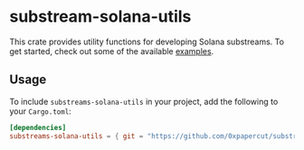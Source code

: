 # substream-solana-utils

This crate provides utility functions for developing Solana substreams. To get started, check out some of the available [examples](./examples/).

## Usage
To include `substreams-solana-utils` in your project, add the following to your `Cargo.toml`:


```toml
[dependencies]
substreams-solana-utils = { git = "https://github.com/0xpapercut/substreams-solana-utils", tag = "v2.0.0" }
```
